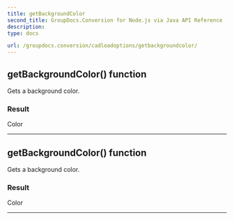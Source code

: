 ```yaml
---
title: getBackgroundColor
second_title: GroupDocs.Conversion for Node.js via Java API Reference
description: 
type: docs

url: /groupdocs.conversion/cadloadoptions/getbackgroundcolor/
---
```


## getBackgroundColor()  function
Gets a background color.

### Result
Color


---


## getBackgroundColor()  function
Gets a background color.

### Result
Color


---


